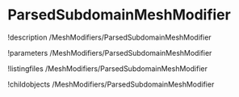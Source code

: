<!-- MOOSE Documentation Stub: Remove this when content is added. -->

# ParsedSubdomainMeshModifier
!description /MeshModifiers/ParsedSubdomainMeshModifier

!parameters /MeshModifiers/ParsedSubdomainMeshModifier

!listingfiles /MeshModifiers/ParsedSubdomainMeshModifier

!childobjects /MeshModifiers/ParsedSubdomainMeshModifier
